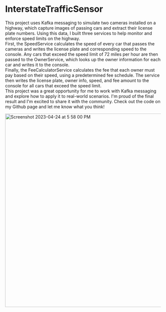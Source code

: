 # InterstateTrafficSensor

This project uses Kafka messaging to simulate two cameras installed on a highway, which capture images of passing cars and extract their license plate numbers. Using this data, I built three services to help monitor and enforce speed limits on the highway.  
First, the SpeedService calculates the speed of every car that passes the cameras and writes the license plate and corresponding speed to the console. 
Any cars that exceed the speed limit of 72 miles per hour are then passed to the OwnerService, which looks up the owner information for each car and writes it to the console.  
Finally, the FeeCalculatorService calculates the fee that each owner must pay based on their speed, using a predetermined fee schedule. The service then writes the license plate, owner info, speed, and fee amount to the console for all cars that exceed the speed limit.  
This project was a great opportunity for me to work with Kafka messaging and explore how to apply it to real-world scenarios. I'm proud of the final result and I'm excited to share it with the community. Check out the code on my Github page and let me know what you think!

<img width="627" alt="Screenshot 2023-04-24 at 5 58 00 PM" src="https://user-images.githubusercontent.com/53370994/234133866-62836ab6-8708-4822-8af1-e2e6be7383d2.png">
